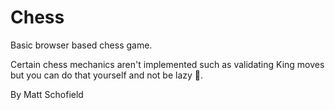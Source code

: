 # Chess
Basic browser based chess game.

Certain chess mechanics aren't implemented such as validating King moves but you can do that yourself and not be lazy 😤.

By Matt Schofield
